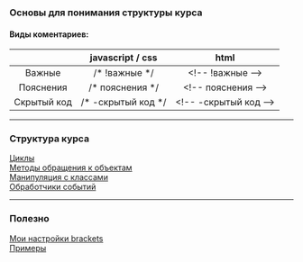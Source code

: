 ### Основы для понимания структуры курса
#### Виды коментариев:
|  | javascript / css | html |
|:---:|:---:|:---:|
| Важные | /* !важные */ | \<!-- !важные --> |
| Пояснения | /* пояснения */ | \<!-- пояснения --> |
| Скрытый код | /* -скрытый код */ | \<!-- -скрытый код --> |
____
### Структура курса
[Циклы](https://github.com/VipBender/JavaScript/tree/master/JS/Cycle)  
[Методы обращения к объектам](https://github.com/VipBender/JavaScript/tree/master/JS/WorkWithTheObject)  
[Манипуляция с классами](https://github.com/VipBender/JavaScript/tree/master/JS/ClassManipulation)  
[Обработчики событий](https://github.com/VipBender/JavaScript/tree/master/JS/EventHandlers)  
____
### Полезно  
[Мои настройки brackets](https://github.com/VipBender/JavaScript/blob/master/Brackets)  
[Примеры](https://github.com/VipBender/JavaScript/tree/master/examples)  